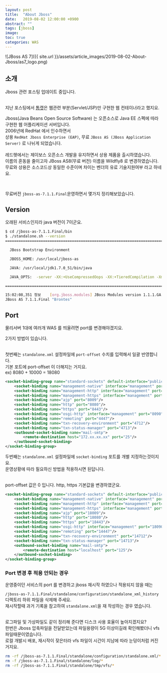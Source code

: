 ```yaml
---
layout: post
title:  "About Jboss"
date:   2019-08-02 12:00:00 +0900
abstract: ""
tags: [jboss]
image:
toc: true
categories: WAS
---
```


![JBoss AS 7]({{ site.url }}/assets/article_images/2019-08-02-About-Jboss/as7_logo.png)

## 소개  

Jboss 관련 포스팅 업데이트 중입니다.  
<br>

지난 포스팅에서 [톰캣](/2019/07/25/About-Tomcat.html)은 웹관련 부분(Servlet/JSP)만 구현한 웹 컨테이너라고 했지요.  

Jboss(Java Beans Open Source Software) 는 오픈소스로 Java EE 스펙에 따라 구현한 웹 어플리케이션 서버입니다.  
2006년에 RedHat 에서 인수하면서  
상용 `RedHat Jboss Enterprise (EAP)`, 무료 `JBoss AS (JBoss Application Server)` 로 나뉘게 되었습니다.  
<br>
레드헷에서는 제이보스 오픈소스 개발을 유지하면서 상용 제품을 출시하였습니다.   
이름의 혼동을 줄이고자 JBoss AS8(무료 버전) 이름을 Wildfly8 로 변경하였습니다.  
무료와 상용은 소스코드상 동일한 수준이며 차이는 벤더의 유료 기술지원여부 라고 하네요.

<br>

무료버전 `jboss-as-7.1.1.Final`운영하면서 몇가지 정리해보았습니다.  





## Version
오래된 서비스인지라 java 버전이 7이군요.  

```bash
$ cd /jboss-as-7.1.1.Final/bin
$ ./standalone.sh --version
=========================================================================

  JBoss Bootstrap Environment

  JBOSS_HOME: /usr/local/jboss-as

  JAVA: /usr/local/jdk1.7.0_51/bin/java

  JAVA_OPTS:  -server -XX:+UseCompressedOops -XX:+TieredCompilation -Xms512m -Xmx1024m -XX:PermSize=256m -XX:MaxPermSize=512m -Djava.net.preferIPv4Stack=true -Dorg.jboss.resolver.warning=true -Dsun.rmi.dgc.client.gcInterval=3600000 -Dsun.rmi.dgc.server.gcInterval=3600000 -Djboss.modules.system.pkgs=org.jboss.byteman -Djava.awt.headless=true -Djboss.server.default.config=standalone.xml -Dspring.profiles.active=dev

=========================================================================

15:02:08,351 정보    [org.jboss.modules] JBoss Modules version 1.1.1.GA
JBoss AS 7.1.1.Final "Brontes"

```


## Port

물리서버 1대에 여러개 WAS 를 띄울려면 port를 변경해야겠지요.  

2가지 방법이 있습니다.  
<br>

첫번째는 `standalone.xml` 설정파일에 `port-offset` 수치를 입력해서 일괄 반영합니다.  
기본 포트에 port-offset 이 더해지는 거지요.  
ex) 8080 + 10000 = 18080


```xml
<socket-binding-group name="standard-sockets" default-interface="public" port-offset="${jboss.socket.binding.port-offset:10000}">
    <socket-binding name="management-native" interface="management" port="${jboss.management.native.port:9999}"/>
    <socket-binding name="management-http" interface="management" port="${jboss.management.http.port:9990}"/>
    <socket-binding name="management-https" interface="management" port="${jboss.management.https.port:9443}"/>
    <socket-binding name="ajp" port="8009"/>
    <socket-binding name="http" port="8080"/>
    <socket-binding name="https" port="8443"/>
    <socket-binding name="osgi-http" interface="management" port="8090"/>
    <socket-binding name="remoting" port="4447"/>
    <socket-binding name="txn-recovery-environment" port="4712"/>
    <socket-binding name="txn-status-manager" port="4713"/>
    <outbound-socket-binding name="mail-smtp">
        <remote-destination host="172.xx.xx.xx" port="25"/>
    </outbound-socket-binding>
</socket-binding-group>
```


두번째는 `standalone.xml` 설정파일에 `socket-binding` 포트를 개별 지정하는것이지요.  
운영상황에 따라 필요하신 방법을 적용하시면 된답니다.  
<br>

port-offset 값은 0 입니다.
http, https 기본값을 변경하였군요.  

```xml
<socket-binding-group name="standard-sockets" default-interface="public" port-offset="${jboss.socket.binding.port-offset:0}">
    <socket-binding name="management-native" interface="management" port="${jboss.management.native.port:19999}"/>
    <socket-binding name="management-http" interface="management" port="${jboss.management.http.port:19990}"/>
    <socket-binding name="management-https" interface="management" port="${jboss.management.https.port:19443}"/>
    <socket-binding name="ajp" port="18009"/>
    <socket-binding name="http" port="18080"/>
    <socket-binding name="https" port="18443"/>
    <socket-binding name="osgi-http" interface="management" port="18090"/>
    <socket-binding name="remoting" port="14447"/>
    <socket-binding name="txn-recovery-environment" port="14712"/>
    <socket-binding name="txn-status-manager" port="14713"/>
    <outbound-socket-binding name="mail-smtp">
        <remote-destination host="localhost" port="125"/>
    </outbound-socket-binding>
</socket-binding-group>
```

### Port 변경 후 적용 안되는 경우

운영중이던 서비스의 port 를 변경하고 jboss 재시작 하였으나 적용되지 않을 때는  

`/jboss-as-7.1.1.Final/standalone/configuration/standalone_xml_history` 디렉토리 하위 파일을 삭제해 주세요.  
재시작할때 과거 기록을 참고하여 `standalone.xml`을 재 작성하는 경우 였습니다.  
<br>

로그파일 및 가상파일도 같이 정리해 준다면 디스크 사용 효율이 높아지겠지요?  
한번은 Jboss 압축파일을 전달받았는데 파일용량이 5G 이상이길래 확인해봤더니 vfs 파일때문이였습니다.  
로컬 개발시 배포, 재시작이 잦은터라 vfs 파일이 시간이 지남에 따라 눈덩이처럼 커진거지요.  

```bash
rm -rf /jboss-as-7.1.1.Final/standalone/configuration/standalone.xml/*
rm -f /jboss-as-7.1.1.Final/standalone/log/*
rm -rf /jboss-as-7.1.1.Final/standalone/tmp/vfs/*
```
